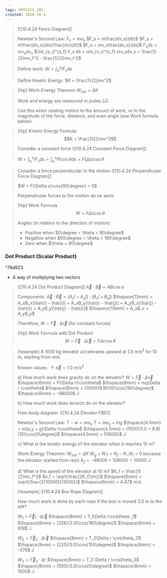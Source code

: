```yaml
---
tags: PHYSICS_201
created: 2024-10-4
---
```


> ![[10.4.24 Force Diagram]]
> 
> Newton's Second Law:
> $F_s = ma_s$
> $F_s = m\frac{dv_s}{dt}$
> $F_s = m\frac{dv_s}{ds}\frac{ds}{dt}$
> $F_s = mv_s\frac{dv_s}{ds}$
> $F_s ds = mv_sdv_s$
> $\int_{s_i}^{s_f} F_s ds = \int_{v_i}^{v_f} mv_sdv_s = \frac{1}{2}mv_f^2 - \frac{1}{2}mv_i^2$
> 
> Define work:
> $W = \int_{s_i}^{s_f} F_sds$
> 
> Define Kinetic Energy:
> $K = \frac{1}{2}mv^2$

> [!tip] Work-Energy Theorem
> $W_{net} = \Delta K$
> 
> Work and energy are measured in joules (J).
> 
> Use this when relating motion to the amount of work, or to the magnitude of the force, distance, and even angle (see Work formula below).

>[!tip] Kinetic Energy Formula
> $$K = \frac{1}{2}mv^2$$

> Consider a constant force
> ![[10.4.24 Constant Force Diagram]]
> 
> $\displaystyle W = \int_{s_i}^{s_f} F_sds = \int_{s_i}^{s_f} F\cos\theta ds = F(\Delta s)\cos\theta$

> Consider a force perpendicular to the motion
> ![[10.4.24 Perpendicular Force Diagram]]
> 
> $W = F(\Delta s)\cos{90\degree} = 0$
> 
> Perpendicular forces to the motion do no work.

> [!tip] Work Formula
> $$W = F\Delta s \cos\theta$$
> 
> Angles (in relation to the direction of motion):
> - Positive when $0\degree < \theta < 90\degree$
> - Negative when $90\degree < \theta < 180\degree$
> - Zero when $\theta = 90\degree$

### Dot Product (Scalar Product)

^78d923

- A way of multiplying two vectors

> ![[10.4.24 Dot Product Diagram]]
> $\overrightarrow{A} \cdot \overrightarrow{B} = AB\cos\alpha$
> 
> Components:
> $\overrightarrow{A} \cdot \overrightarrow{B} = (A_x\hat{i} + A_y\hat{j}) \cdot (B_x\hat{i} + B_y\hat{j})$
> $\hspace{13mm} = A_xB_x(\hat{i} - \hat{i}) + A_xB_y(\hat{i} - \hat{j}) + A_yB_x(\hat{j} - \hat{i}) + A_yB_y(\hat{j} - \hat{j})$
> $\hspace{13mm} = A_xB_x + A_yB_y$
> 
> Therefore,
> $W = \overrightarrow{F} \cdot \Delta \overrightarrow{r}$ (for constant forces)

> [!tip] Work Formula with Dot Product
> $$W = \overrightarrow{F} \cdot \Delta \overrightarrow{r} = F\Delta r \cos\theta$$

> [!example]
> A 1000 kg elevator accelerates upward at 1.0 m/s$^2$ for 10 m, starting from rest.
> 
> Known values:
> $\uparrow \overrightarrow{a} = 1.0$ m/s$^2$
> 
> a) How much work does gravity do on the elevator?
> $W = \overrightarrow{F} \cdot \Delta \overrightarrow{v}$
> $\hspace{6mm} = F(\Delta r)\cos\theta$
> $\hspace{6mm} = mg\Delta r \cos\theta$
> $\hspace{6mm} = (1000)(9.8)(10)\cos{180\degree}$
> $\hspace{6mm} = -98000$ J
> 
> b) How much work does tension do on the elevator?
> 
> Free-body diagram:
> ![[10.4.24 Elevator FBD]]
> 
> Newton's Second Law:
> $T - w = ma_y$
> $T = ma_y + mg$
> $\hspace{4.5mm} = m(a_y + g)\Delta r\cos\theta$
> $\hspace{4.5mm} = (1000)(1.0 + 9.8)(10)\cos{0\degree}$
> $\hspace{4.5mm} = 108000$ J
> 
> c) What is the kinetic energy of the elevator when it reaches 10 m?
> 
> Work-Energy Theorem:
> $W_{net} = \Delta K$
> $W_{g} + W_{T} = K_f - K_i$ ($K_i$ = 0 because the elevator started from rest)
> $K_f = -98000 + 108000 = 10000$ J
> 
> d) What is the speed of the elevator at 10 m?
> $K_f = \frac{1}{2}mv_f^2$
> $v_f = \sqrt{\frac{2K_f}{m}}$
> $\hspace{6mm} = \sqrt{\frac{2(10000)}{1000}}$
> $\hspace{6mm} = 4.47$ m/s

> [!example]
> ![[10.4.24 Box Rope Diagram]]
> 
> How much work is done by each rope if the box is moved 3.0 m to the left?
> 
> $W_1 = \overrightarrow{F}_1 \cdot \Delta\overrightarrow{r}$
> $\hspace{8mm} = T_1\Delta r\cos\theta _1$
> $\hspace{8mm} = (326)(3.0)\cos{160\degree}$
> $\hspace{8mm} = 919$ J
> 
> $W_2 = \overrightarrow{F}_2 \cdot \Delta\overrightarrow{r}$
> $\hspace{8mm} = T_2\Delta r \cos\theta_2$
> $\hspace{8mm} = (225)(3.0)\cos{150\degree}$
> $\hspace{8mm} = -579$ J
> 
> $W_3 = \overrightarrow{F}_3 \cdot \Delta r$
> $\hspace{8mm} = T_3 \Delta r \cos\theta_3$
> $\hspace{8mm} = (500)(3.0)\cos{0\degree}$
> $\hspace{8mm} = 1500$ J